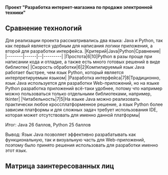 **Проект "Разработка интернет-магазина по продаже электронной техники"**
## Сравнение технологий
Для реализации проекта рассматривались два языка: Java и Python, так как первый является удобным для написания логики приложения, а второй для разработки интерфейса.
|Критерий|Java|Python|Сравнение|
|--------|------|--|---------|
|Простота|6|10|Python в разы проще при написании кода и отладке, а также есть много готовых решений в виде библиотек|
|Скорость обработки|6|2|Компилируемый язык Java работает быстрее, чем язык Python, который является интерпретируемым языком|
|Разработка интерфейса|7|8|Традиционно, язык Java используется для разработки Web-приложений, но на языке Python разработка приложений всё-таки удобнее, потому что например можно пользоваться только отдельными библиотеками, например, tkinter|
|Читабельность|7|5|На языке Java можно реализовать практически любое кроссплатформенное решение, а язык Python более зависим платформы и для сложных задач требует использования IDE, которая может отсутствовать для именно данной платформы|

Итог: Java 26 баллов, Python 25 баллов

Вывод: Язык Java позволяет эффективно разрабатывать как функциональную, так и визуальную часть для Web-приложений, поэтому было принято решения использовать для разработки именно этот язык.


## Матрица заинтересованных лиц

